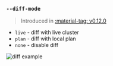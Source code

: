 ### `--diff-mode`

> Introduced in [:material-tag: v0.12.0](https://github.com/helmwave/helmwave/releases/tag/v0.12.0)
 

- `live` - diff with live cluster
- `plan` - diff with local plan
- `none` - disable diff

![diff example](assets/diff.png)

